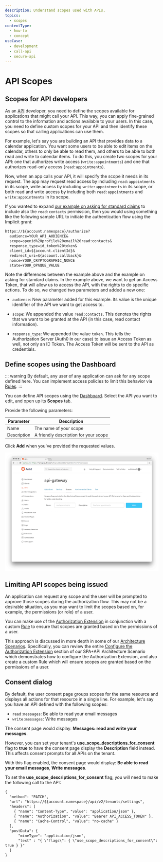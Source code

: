 ```yaml
---
description: Understand scopes used with APIs.
topics:
  - scopes
contentType:
  - how-to
  - concept
useCase:
  - development
  - call-api
  - secure-api
---
```

# API Scopes

## Scopes for API developers

As an [API](/apis) developer, you need to define the scopes available for applications that might call your API. This way, you can apply fine-grained control to the information and actions available to your users. In this case, you need to define custom scopes for your API and then identify these scopes so that calling applications can use them.

For example, let's say you are building an API that provides data to a calendar application. You want some users to be able to edit items on the calendar, others to only be able to read them, and others to be able to both read and write to calendar items. To do this, you create two scopes for your API: one that authorizes write access (`write:appointments`) and one that authorizes read-only access (`read:appointments`). 

Now, when an app calls your API, it will specify the scope it needs in its request. The app may request read access by including `read:appointments` in its scope, write access by including `write:appointments` in its scope, or both read and write access by including both `read:appointments` and `write:appointments` in its scope.







If you wanted to expand [our example on asking for standard claims](/scopes/current/oidc-scopes#example-asking-for-standard-claims) to include also the `read:contacts` permission, then you would using something like the following sample URL to initiate the authentication flow using the Implicit grant:

```text
https://${account.namespace}/authorize?
  audience=YOUR_API_AUDIENCE&
  scope=openid%20profile%20email%20read:contacts&
  response_type=id_token%20token&
  client_id=${account.clientId}&
  redirect_uri=${account.callback}&
  nonce=YOUR_CRYPTOGRAPHIC_NONCE
  state=YOUR_OPAQUE_VALUE
```

Note the differences between the example above and the example on asking for standard claims. In the example above, we want to get an Access Token, that will allow us to access the API, with the rights to do specific actions. To do so, we changed two parameters and added a new one:

- `audience`: New parameter added for this example. Its value is the unique identifier of the API we want to get access to.

- `scope`: We appended the value `read:contacts`. This denotes the rights that we want to be granted at the API (in this case, read contact information).

- `response_type`: We appended the value `token`. This tells the Authorization Server (Auth0 in our case) to issue an Access Token as well, not only an ID Token. The Access Token will be sent to the API as credentials.

## Define scopes using the Dashboard

::: warning
By default, any user of any application can ask for any scope defined here. You can implement access policies to limit this behavior via [Rules](/rules).
:::

You can define API scopes using the [Dashboard](${manage_url}/#/apis). Select the API you want to edit, and open up its **Scopes** tab.

Provide the following parameters:

| Parameter | Description |
| - | - |
| Name | The name of your scope |
| Description | A friendly description for your scope |

Click **Add** when you've provided the requested values.

![API Scopes](/media/articles/scopes/api-scopes.png)

## Limiting API scopes being issued

An application can request any scope and the user will be prompted to approve those scopes during the authorization flow. This may not be a desirable situation, as you may want to limit the scopes based on, for example, the permissions (or role) of a user.

You can make use of the [Authorization Extension](/extensions/authorization-extension) in conjunction with a custom [Rule](/rules) to ensure that scopes are granted based on the permissions of a user.

This approach is discussed in more depth in some of our [Architecture Scenarios](/architecture-scenarios). Specifically, you can review the entire [Configure the Authorization Extension](/architecture-scenarios/spa-api/part-2#configure-the-authorization-extension) section of our SPA+API Architecture Scenario which demonstrates how to configure the Authorization Extension, and also create a custom Rule which will ensure scopes are granted based on the permissions of a user.

## Consent dialog

By default, the user consent page groups scopes for the same resource and displays all actions for that resource in a single line. For example, let's say you have an API defined with the following scopes:

* `read:messages`: Be able to read your email messages
* `write:messages`: Write messages

The consent page would display: **Messages: read and write your messages**.

However, you can set your tenant's **use_scope_descriptions_for_consent** flag to **true** to have the consent page display the **Description** field instead. This affects consent prompts for all APIs on the tenant.

With this flag enabled, the consent page would display: **Be able to read your email messages**, **Write messages**.

To set the **use_scope_descriptions_for_consent** flag, you will need to make the following call to the API:

```har
{
  "method": "PATCH",
  "url": "https://${account.namespace}/api/v2/tenants/settings",
  "headers": [
    { "name": "Content-Type", "value": "application/json" },
    { "name": "Authorization", "value": "Bearer API_ACCESS_TOKEN" },
    { "name": "Cache-Control", "value": "no-cache" }
  ],
  "postData": {
      "mimeType": "application/json",
      "text" : "{ \"flags\": { \"use_scope_descriptions_for_consent\": true } }"
  }
}
```
